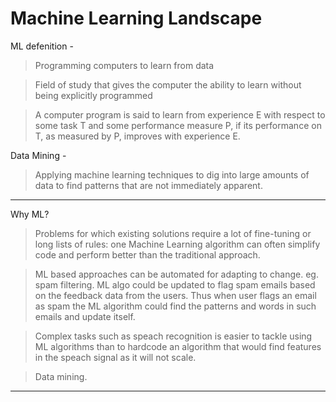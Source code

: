 # Machine Learning Landscape
ML defenition - 
> Programming computers to learn from data

> Field of study that gives the computer the ability to learn without being explicitly programmed

> A computer program is said to learn from experience E with respect to some task T and some performance measure P, if its performance on T, as measured by P, improves with experience E. 

Data Mining - 

> Applying machine learning techniques to dig into large amounts of data to find patterns that are not immediately apparent.


---

Why ML?

>  Problems for which existing solutions require a lot of fine-tuning or long lists of rules: one Machine Learning algorithm can often simplify code and perform better than the traditional approach.

> ML based approaches can be automated for adapting to change. eg. spam filtering. ML algo could be updated to flag spam emails based on the feedback data from the users. Thus when user flags an email as spam the ML algorithm could find the patterns and words in such emails and update itself.

> Complex tasks such as speach recognition is easier to tackle using ML algorithms than to hardcode an algorithm that would find features in the speach signal as it will not scale. 

> Data mining. 

---